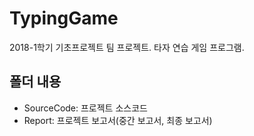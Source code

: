 # TypingGame
2018-1학기 기초프로젝트 팀 프로젝트. 타자 연습 게임 프로그램.

## 폴더 내용
* SourceCode: 프로젝트 소스코드
* Report: 프로젝트 보고서(중간 보고서, 최종 보고서)
